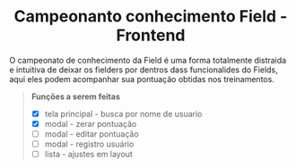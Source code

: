 <div aling="center">
  <h1 align="center">Campeonanto conhecimento Field - Frontend</h1>
  <p>O campeonato de conhecimento da Field é uma forma totalmente distraida e intuitiva de deixar os fielders por dentros dass funcionalides do Fields, aqui eles podem acompanhar sua pontuação obtidas nos treinamentos.</p>
</div>

> **Funções a serem feitas**
> - [x] tela principal - busca por nome de usuario
> - [x] modal - zerar pontuação
> - [ ] modal - editar pontuação
> - [ ] modal - registro usuário
> - [ ] lista - ajustes em layout
